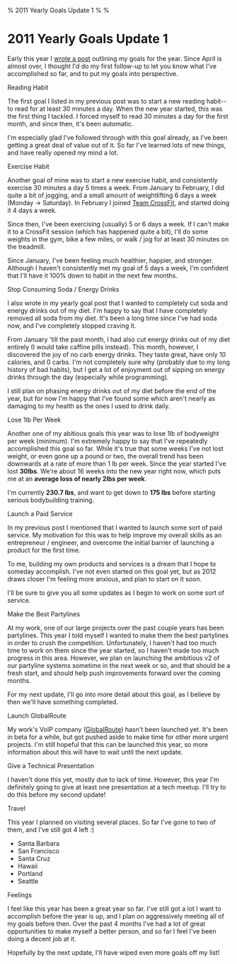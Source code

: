 % 2011 Yearly Goals Update 1
%
%

# 2011 Yearly Goals Update 1

Early this year I [wrote a post][] outlining my goals for the year. Since April
is almost over, I thought I'd do my first follow-up to let you know what I've
accomplished so far, and to put my goals into perspective.

Reading Habit

The first goal I listed in my previous post was to start a new reading habit--to
read for at least 30 minutes a day. When the new year started, this was the
first thing I tackled. I forced myself to read 30 minutes a day for the first
month, and since then, it's been automatic.

I'm especially glad I've followed through with this goal already, as I've been
getting a great deal of value out of it. So far I've learned lots of new things,
and have really opened my mind a lot.

Exercise Habit

Another goal of mine was to start a new exercise habit, and consistently
exercise 30 minutes a day 5 times a week. From January to February, I did quite
a bit of jogging, and a small amount of weightlifting 6 days a week (Monday -\>
Saturday). In February I joined [Team CrossFit][], and started doing it 4 days a
week.

Since then, I've been exercising (usually) 5 or 6 days a week. If I can't make
it to a CrossFit session (which has happened quite a bit), I'll do some weights
in the gym, bike a few miles, or walk / jog for at least 30 minutes on the
treadmill.

Since January, I've been feeling much healthier, happier, and stronger. Although
I haven't consistently met my goal of 5 days a week, I'm confident that I'll
have it 100% down to habit in the next few months.

Stop Consuming Soda / Energy Drinks

I also wrote in my yearly goal post that I wanted to completely cut soda and
energy drinks out of my diet. I'm happy to say that I have completely removed
all soda from my diet. It's been a long time since I've had soda now, and I've
completely stopped craving it.

From January 'till the past month, I had also cut energy drinks out of my diet
entirely (I would take caffine pills instead). This month, however, I discovered
the joy of no carb energy drinks. They taste great, have only 10 calories, and 0
carbs. I'm not completely sure why (probably due to my long history of bad
habits), but I get a lot of enjoyment out of sipping on energy drinks through
the day (especially while programming).

I still plan on phasing energy drinks out of my diet before the end of the year,
but for now I'm happy that I've found some which aren't nearly as damaging to my
health as the ones I used to drink daily.

Lose 1lb Per Week

Another one of my abitious goals this year was to lose 1lb of bodyweight per
week (minimum). I'm extremely happy to say that I've repeatedly accomplished
this goal so far. While it's true that some weeks I've not lost weight, or even
gone up a pound or two, the overall trend has been downwards at a rate of more
than 1 lb per week. Since the year started I've lost **30lbs**. We're about 16
weeks into the new year right now, which puts me at an **average loss of nearly
2lbs per week**.

I'm currently **230.7 lbs**, and want to get down to **175 lbs** before starting
serious bodybuilding training.

Launch a Paid Service

In my previous post I mentioned that I wanted to launch some sort of paid
service. My motivation for this was to help improve my overall skills as an
entrepreneur / engineer, and overcome the initial barrier of launching a product
for the first time.

To me, building my own products and services is a dream that I hope to someday
accomplish. I've not even started on this goal yet, but as 2012 draws closer I'm
feeling more anxious, and plan to start on it soon.

I'll be sure to give you all some updates as I begin to work on some sort of
service.

Make the Best Partylines

At my work, one of our large projects over the past couple years has been
partylines. This year I told myself I wanted to make them the best partylines in
order to crush the competition. Unfortunately, I haven't had too much time to
work on them since the year started, so I haven't made too much progress in this
area. However, we plan on launching the ambitious v2 of our partyline systems
sometime in the next week or so, and that should be a fresh start, and should
help push improvements forward over the coming months.

For my next update, I'll go into more detail about this goal, as I believe by
then we'll have something completed.

Launch GlobalRoute

My work's VoIP company ([GlobalRoute][]) hasn't been launched yet. It's been in
beta for a while, but got pushed aside to make time for other more urgent
projects. I'm still hopeful that this can be launched this year, so more
information about this will have to wait until the next update.

Give a Technical Presentation

I haven't done this yet, mostly due to lack of time. However, this year I'm
definitely going to give at least one presentation at a tech meetup. I'll try to
do this before my second update!

Travel

This year I planned on visiting several places. So far I've gone to two of them,
and I've still got 4 left :)

-   Santa Barbara
-   San Francisco
-   Santa Cruz
-   Hawaii
-   Portland
-   Seattle

Feelings

I feel like this year has been a great year so far. I've still got a lot I want
to accomplish before the year is up, and I plan on aggressively meeting all of
my goals before then. Over the past 4 months I've had a lot of great
opportunities to make myself a better person, and so far I feel I've been doing
a decent job at it.

Hopefully by the next update, I'll have wiped even more goals off my list!

  [wrote a post]: http://projectb14ck.org/what-im-doing-in-2011
    "What I'm Doing in 2011"
  [Team CrossFit]: http://www.teamcrossfit.com/
    "Team CrossFit Woodland Hills, CA"
  [GlobalRoute]: http://globalroute.net/ "GlobalRoute"
